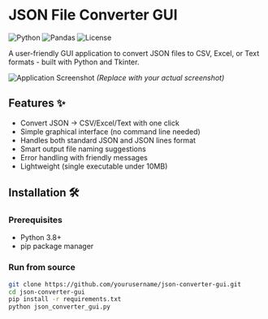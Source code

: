 # JSON File Converter GUI

![Python](https://img.shields.io/badge/Python-3.8+-blue.svg)
![Pandas](https://img.shields.io/badge/Pandas-1.0+-brightgreen.svg)
![License](https://img.shields.io/badge/License-MIT-orange.svg)

A user-friendly GUI application to convert JSON files to CSV, Excel, or Text formats - built with Python and Tkinter.

![Application Screenshot](screenshot.png) *(Replace with your actual screenshot)*

## Features ✨

- Convert JSON → CSV/Excel/Text with one click
- Simple graphical interface (no command line needed)
- Handles both standard JSON and JSON lines format
- Smart output file naming suggestions
- Error handling with friendly messages
- Lightweight (single executable under 10MB)

## Installation 🛠️

### Prerequisites
- Python 3.8+
- pip package manager

### Run from source
```bash
git clone https://github.com/yourusername/json-converter-gui.git
cd json-converter-gui
pip install -r requirements.txt
python json_converter_gui.py
